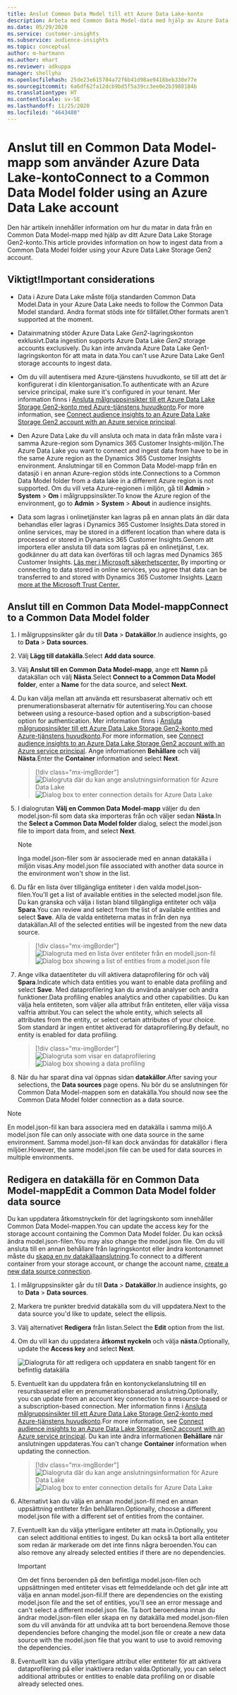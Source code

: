 ```yaml
---
title: Anslut Common Data Model till ett Azure Data Lake-konto
description: Arbeta med Common Data Model-data med hjälp av Azure Data Lake Storage.
ms.date: 05/29/2020
ms.service: customer-insights
ms.subservice: audience-insights
ms.topic: conceptual
author: m-hartmann
ms.author: mhart
ms.reviewer: adkuppa
manager: shellyha
ms.openlocfilehash: 25de23e615704a72f6b41d98ae9418beb338e77e
ms.sourcegitcommit: 6a6df62fa12dcb9bd5f5a39cc3ee0e2b3988184b
ms.translationtype: HT
ms.contentlocale: sv-SE
ms.lasthandoff: 11/25/2020
ms.locfileid: "4643480"
---
```

# <a name="connect-to-a-common-data-model-folder-using-an-azure-data-lake-account"></a><span data-ttu-id="01127-103">Anslut till en Common Data Model-mapp som använder Azure Data Lake-konto</span><span class="sxs-lookup"><span data-stu-id="01127-103">Connect to a Common Data Model folder using an Azure Data Lake account</span></span>

<span data-ttu-id="01127-104">Den här artikeln innehåller information om hur du matar in data från en Common Data Model-mapp med hjälp av ditt Azure Data Lake Storage Gen2-konto.</span><span class="sxs-lookup"><span data-stu-id="01127-104">This article provides information on how to ingest data from a Common Data Model folder using your Azure Data Lake Storage Gen2 account.</span></span>

## <a name="important-considerations"></a><span data-ttu-id="01127-105">Viktigt!</span><span class="sxs-lookup"><span data-stu-id="01127-105">Important considerations</span></span>

- <span data-ttu-id="01127-106">Data i Azure Data Lake måste följa standarden Common Data Model.</span><span class="sxs-lookup"><span data-stu-id="01127-106">Data in your Azure Data Lake needs to follow the Common Data Model standard.</span></span> <span data-ttu-id="01127-107">Andra format stöds inte för tillfället.</span><span class="sxs-lookup"><span data-stu-id="01127-107">Other formats aren't supported at the moment.</span></span>

- <span data-ttu-id="01127-108">Datainmatning stöder Azure Data Lake *Gen2*-lagringskonton exklusivt.</span><span class="sxs-lookup"><span data-stu-id="01127-108">Data ingestion supports Azure Data Lake *Gen2* storage accounts exclusively.</span></span> <span data-ttu-id="01127-109">Du kan inte använda Azure Data Lake Gen1-lagringskonton för att mata in data.</span><span class="sxs-lookup"><span data-stu-id="01127-109">You can't use Azure Data Lake Gen1 storage accounts to ingest data.</span></span>

- <span data-ttu-id="01127-110">Om du vill autentisera med Azure-tjänstens huvudkonto, se till att det är konfigurerat i din klientorganisation.</span><span class="sxs-lookup"><span data-stu-id="01127-110">To authenticate with an Azure service principal, make sure it's configured in your tenant.</span></span> <span data-ttu-id="01127-111">Mer information finns i [Ansluta målgruppsinsikter till ett Azure Data Lake Storage Gen2-konto med Azure-tjänstens huvudkonto](connect-service-principal.md).</span><span class="sxs-lookup"><span data-stu-id="01127-111">For more information, see [Connect audience insights to an Azure Data Lake Storage Gen2 account with an Azure service principal](connect-service-principal.md).</span></span>

- <span data-ttu-id="01127-112">Den Azure Data Lake du vill ansluta och mata in data från måste vara i samma Azure-region som Dynamics 365 Customer Insights-miljön.</span><span class="sxs-lookup"><span data-stu-id="01127-112">The Azure Data Lake you want to connect and ingest data from have to be in the same Azure region as the Dynamics 365 Customer Insights environment.</span></span> <span data-ttu-id="01127-113">Anslutningar till en Common Data Model-mapp från en datasjö i en annan Azure-region stöds inte.</span><span class="sxs-lookup"><span data-stu-id="01127-113">Connections to a Common Data Model folder from a data lake in a different Azure region is not supported.</span></span> <span data-ttu-id="01127-114">Om du vill veta Azure-regionen i miljön, gå till **Admin** > **System** > **Om** i målgruppsinsikter.</span><span class="sxs-lookup"><span data-stu-id="01127-114">To know the Azure region of the environment, go to **Admin** > **System** > **About** in audience insights.</span></span>

- <span data-ttu-id="01127-115">Data som lagras i onlinetjänster kan lagras på en annan plats än där data behandlas eller lagras i Dynamics 365 Customer Insights.</span><span class="sxs-lookup"><span data-stu-id="01127-115">Data stored in online services, may be stored in a different location than where data is processed or stored in Dynamics 365 Customer Insights.</span></span><span data-ttu-id="01127-116">Genom att importera eller ansluta till data som lagras på en onlinetjänst, t.ex. godkänner du att data kan överföras till och lagras med Dynamics 365 Customer Insights. [Läs mer i Microsoft säkerhetscenter.](https://www.microsoft.com/trust-center)</span><span class="sxs-lookup"><span data-stu-id="01127-116"> By importing or connecting to data stored in online services, you agree that data can be transferred to and stored with Dynamics 365 Customer Insights. [Learn more at the Microsoft Trust Center.](https://www.microsoft.com/trust-center)</span></span>

## <a name="connect-to-a-common-data-model-folder"></a><span data-ttu-id="01127-117">Anslut till en Common Data Model-mapp</span><span class="sxs-lookup"><span data-stu-id="01127-117">Connect to a Common Data Model folder</span></span>

1. <span data-ttu-id="01127-118">I målgruppsinsikter går du till **Data** > **Datakällor**.</span><span class="sxs-lookup"><span data-stu-id="01127-118">In audience insights, go to **Data** > **Data sources**.</span></span>

1. <span data-ttu-id="01127-119">Välj **Lägg till datakälla**.</span><span class="sxs-lookup"><span data-stu-id="01127-119">Select **Add data source**.</span></span>

1. <span data-ttu-id="01127-120">Välj **Anslut till en Common Data Model-mapp**, ange ett **Namn** på datakällan och välj **Nästa**.</span><span class="sxs-lookup"><span data-stu-id="01127-120">Select **Connect to a Common Data Model folder**, enter a **Name** for the data source, and select **Next**.</span></span>

1. <span data-ttu-id="01127-121">Du kan välja mellan att använda ett resursbaserat alternativ och ett prenumerationsbaserat alternativ för autentisering.</span><span class="sxs-lookup"><span data-stu-id="01127-121">You can choose between using a resource-based option and a subscription-based option for authentication.</span></span> <span data-ttu-id="01127-122">Mer information finns i [Ansluta målgruppsinsikter till ett Azure Data Lake Storage Gen2-konto med Azure-tjänstens huvudkonto](connect-service-principal.md).</span><span class="sxs-lookup"><span data-stu-id="01127-122">For more information, see [Connect audience insights to an Azure Data Lake Storage Gen2 account with an Azure service principal](connect-service-principal.md).</span></span> <span data-ttu-id="01127-123">Ange informationen **Behållare** och välj **Nästa**.</span><span class="sxs-lookup"><span data-stu-id="01127-123">Enter the **Container** information and select **Next**.</span></span>
   > [!div class="mx-imgBorder"]
   > <span data-ttu-id="01127-124">![Dialogruta där du kan ange anslutningsinformation för Azure Data Lake](media/enter-new-storage-details.png)</span><span class="sxs-lookup"><span data-stu-id="01127-124">![Dialog box to enter connection details for Azure Data Lake](media/enter-new-storage-details.png)</span></span>

1. <span data-ttu-id="01127-125">I dialogrutan **Välj en Common Data Model-mapp** väljer du den model.json-fil som data ska importeras från och väljer sedan **Nästa**.</span><span class="sxs-lookup"><span data-stu-id="01127-125">In the **Select a Common Data Model folder** dialog, select the model.json file to import data from, and select **Next**.</span></span>
   > [!NOTE]
   > <span data-ttu-id="01127-126">Inga model.json-filer som är associerade med en annan datakälla i miljön visas.</span><span class="sxs-lookup"><span data-stu-id="01127-126">Any model.json file associated with another data source in the environment won't show in the list.</span></span>

1. <span data-ttu-id="01127-127">Du får en lista över tillgängliga entiteter i den valda model.json-filen.</span><span class="sxs-lookup"><span data-stu-id="01127-127">You'll get a list of available entities in the selected model.json file.</span></span> <span data-ttu-id="01127-128">Du kan granska och välja i listan bland tillgängliga entiteter och välja **Spara**.</span><span class="sxs-lookup"><span data-stu-id="01127-128">You can review and select from the list of available entities and select **Save**.</span></span> <span data-ttu-id="01127-129">Alla de valda entiteterna matas in från den nya datakällan.</span><span class="sxs-lookup"><span data-stu-id="01127-129">All of the selected entities will be ingested from the new data source.</span></span>
   > [!div class="mx-imgBorder"]
   > <span data-ttu-id="01127-130">![Dialogruta med en lista över entiteter från en modell.json-fil](media/review-entities.png)</span><span class="sxs-lookup"><span data-stu-id="01127-130">![Dialog box showing a list of entities from a model.json file](media/review-entities.png)</span></span>

8. <span data-ttu-id="01127-131">Ange vilka dataentiteter du vill aktivera dataprofilering för och välj **Spara**.</span><span class="sxs-lookup"><span data-stu-id="01127-131">Indicate which data entities you want to enable data profiling and select **Save**.</span></span> <span data-ttu-id="01127-132">Med dataprofilering kan du använda analyser och andra funktioner.</span><span class="sxs-lookup"><span data-stu-id="01127-132">Data profiling enables analytics and other capabilities.</span></span> <span data-ttu-id="01127-133">Du kan välja hela entiteten, som väljer alla attribut från entiteten, eller välja vissa valfria attribut.</span><span class="sxs-lookup"><span data-stu-id="01127-133">You can select the whole entity, which selects all attributes from the entity, or select certain attributes of your choice.</span></span> <span data-ttu-id="01127-134">Som standard är ingen entitet aktiverad för dataprofilering.</span><span class="sxs-lookup"><span data-stu-id="01127-134">By default, no entity is enabled for data profiling.</span></span>
   > [!div class="mx-imgBorder"]
   > <span data-ttu-id="01127-135">![Dialogruta som visar en dataprofilering](media/dataprofiling-entities.png)</span><span class="sxs-lookup"><span data-stu-id="01127-135">![Dialog box showing a data profiling](media/dataprofiling-entities.png)</span></span>

9. <span data-ttu-id="01127-136">När du har sparat dina val öppnas sidan **datakällor**.</span><span class="sxs-lookup"><span data-stu-id="01127-136">After saving your selections, the **Data sources** page opens.</span></span> <span data-ttu-id="01127-137">Nu bör du se anslutningen för Common Data Model-mappen som en datakälla.</span><span class="sxs-lookup"><span data-stu-id="01127-137">You should now see the Common Data Model folder connection as a data source.</span></span>

> [!NOTE]
> <span data-ttu-id="01127-138">En model.json-fil kan bara associera med en datakälla i samma miljö.</span><span class="sxs-lookup"><span data-stu-id="01127-138">A model.json file can only associate with one data source in the same environment.</span></span> <span data-ttu-id="01127-139">Samma model.json-fil kan dock användas för datakällor i flera miljöer.</span><span class="sxs-lookup"><span data-stu-id="01127-139">However, the same model.json file can be used for data sources in multiple environments.</span></span>

## <a name="edit-a-common-data-model-folder-data-source"></a><span data-ttu-id="01127-140">Redigera en datakälla för en Common Data Model-mapp</span><span class="sxs-lookup"><span data-stu-id="01127-140">Edit a Common Data Model folder data source</span></span>

<span data-ttu-id="01127-141">Du kan uppdatera åtkomstnyckeln för det lagringskonto som innehåller Common Data Model-mappen.</span><span class="sxs-lookup"><span data-stu-id="01127-141">You can update the access key for the storage account containing the Common Data Model folder.</span></span> <span data-ttu-id="01127-142">Du kan också ändra model.json-filen.</span><span class="sxs-lookup"><span data-stu-id="01127-142">You may also change the model.json file.</span></span> <span data-ttu-id="01127-143">Om du vill ansluta till en annan behållare från lagringskontot eller ändra kontonamnet måste du [skapa en ny datakällaanslutning](#connect-to-a-common-data-model-folder).</span><span class="sxs-lookup"><span data-stu-id="01127-143">To connect to a different container from your storage account, or change the account name, [create a new data source connection](#connect-to-a-common-data-model-folder).</span></span>

1. <span data-ttu-id="01127-144">I målgruppsinsikter går du till **Data** > **Datakällor**.</span><span class="sxs-lookup"><span data-stu-id="01127-144">In audience insights, go to **Data** > **Data sources**.</span></span>

2. <span data-ttu-id="01127-145">Markera tre punkter bredvid datakälla som du vill uppdatera.</span><span class="sxs-lookup"><span data-stu-id="01127-145">Next to the data source you'd like to update, select the ellipsis.</span></span>

3. <span data-ttu-id="01127-146">Välj alternativet **Redigera** från listan.</span><span class="sxs-lookup"><span data-stu-id="01127-146">Select the **Edit** option from the list.</span></span>

4. <span data-ttu-id="01127-147">Om du vill kan du uppdatera **åtkomst nyckeln** och välja **nästa**.</span><span class="sxs-lookup"><span data-stu-id="01127-147">Optionally, update the **Access key** and select **Next**.</span></span>

   ![Dialogruta för att redigera och uppdatera en snabb tangent för en befintlig datakälla](media/edit-access-key.png)

5. <span data-ttu-id="01127-149">Eventuellt kan du uppdatera från en kontonyckelanslutning till en resursbaserad eller en prenumerationsbaserad anslutning.</span><span class="sxs-lookup"><span data-stu-id="01127-149">Optionally, you can update from an account key connection to a resource-based or a subscription-based connection.</span></span> <span data-ttu-id="01127-150">Mer information finns i [Ansluta målgruppsinsikter till ett Azure Data Lake Storage Gen2-konto med Azure-tjänstens huvudkonto](connect-service-principal.md).</span><span class="sxs-lookup"><span data-stu-id="01127-150">For more information, see [Connect audience insights to an Azure Data Lake Storage Gen2 account with an Azure service principal](connect-service-principal.md).</span></span> <span data-ttu-id="01127-151">Du kan inte ändra informationen **Behållare** när anslutningen uppdateras.</span><span class="sxs-lookup"><span data-stu-id="01127-151">You can't change **Container** information when updating the connection.</span></span>
   > [!div class="mx-imgBorder"]
   > <span data-ttu-id="01127-152">![Dialogruta där du kan ange anslutningsinformation för Azure Data Lake](media/enter-existing-storage-details.png)</span><span class="sxs-lookup"><span data-stu-id="01127-152">![Dialog box to enter connection details for Azure Data Lake](media/enter-existing-storage-details.png)</span></span>

6. <span data-ttu-id="01127-153">Alternativt kan du välja en annan model.json-fil med en annan uppsättning entiteter från behållaren.</span><span class="sxs-lookup"><span data-stu-id="01127-153">Optionally, choose a different model.json file with a different set of entities from the container.</span></span>

7. <span data-ttu-id="01127-154">Eventuellt kan du välja ytterligare entiteter att mata in.</span><span class="sxs-lookup"><span data-stu-id="01127-154">Optionally, you can select additional entities to ingest.</span></span> <span data-ttu-id="01127-155">Du kan också ta bort alla entiteter som redan är markerade om det inte finns några beroenden.</span><span class="sxs-lookup"><span data-stu-id="01127-155">You can also remove any already selected entities if there are no dependencies.</span></span>

   > [!IMPORTANT]
   > <span data-ttu-id="01127-156">Om det finns beroenden på den befintliga model.json-filen och uppsättningen med entiteter visas ett felmeddelande och det går inte att välja en annan model.json-fil.</span><span class="sxs-lookup"><span data-stu-id="01127-156">If there are dependencies on the existing model.json file and the set of entities, you'll see an error message and can't select a different model.json file.</span></span> <span data-ttu-id="01127-157">Ta bort beroendena innan du ändrar model.json-filen eller skapa en ny datakälla med model.json-filen som du vill använda för att undvika att ta bort beroendena.</span><span class="sxs-lookup"><span data-stu-id="01127-157">Remove those dependencies before changing the model.json file or create a new data source with the model.json file that you want to use to avoid removing the dependencies.</span></span>

8. <span data-ttu-id="01127-158">Eventuellt kan du välja ytterligare attribut eller entiteter för att aktivera dataprofilering på eller inaktivera redan valda.</span><span class="sxs-lookup"><span data-stu-id="01127-158">Optionally, you can select additional attributes or entities to enable data profiling on or disable already selected ones.</span></span>   
